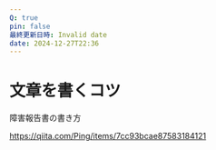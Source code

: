 ```yaml
---
Q: true
pin: false
最終更新日時: Invalid date
date: 2024-12-27T22:36
---
```

# 文章を書くコツ

障害報告書の書き方

https://qiita.com/Ping/items/7cc93bcae87583184121